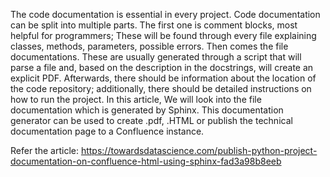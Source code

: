 The code documentation is essential in every project. Code documentation can be split into multiple parts. The first one is comment blocks, most helpful for programmers; These will be found through every file explaining classes, methods, parameters, possible errors. Then comes the file documentations. These are usually generated through a script that will parse a file and, based on the description in the docstrings, will create an explicit PDF. Afterwards, there should be information about the location of the code repository; additionally, there should be detailed instructions on how to run the project.
In this article, We will look into the file documentation which is generated by Sphinx. This documentation generator can be used to create .pdf, .HTML or publish the technical documentation page to a Confluence instance.

Refer the article:
https://towardsdatascience.com/publish-python-project-documentation-on-confluence-html-using-sphinx-fad3a98b8eeb
